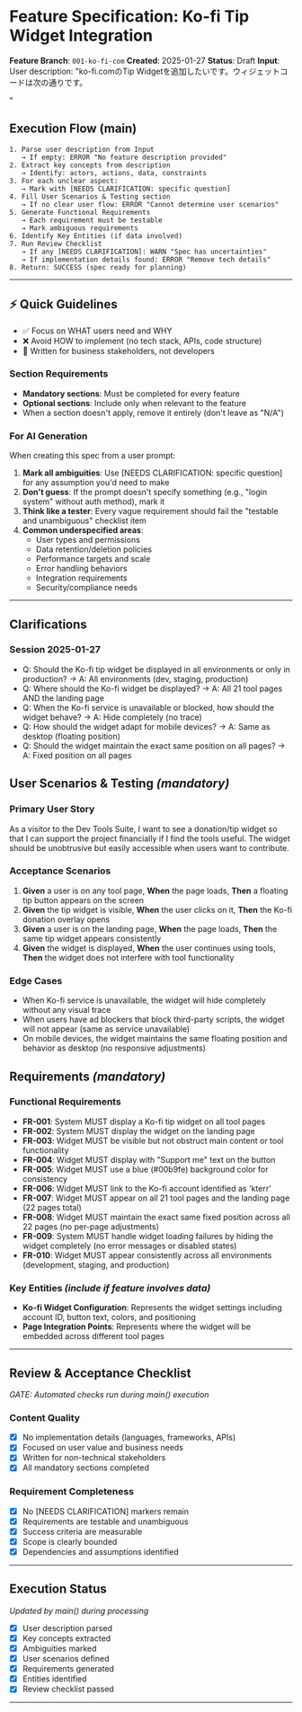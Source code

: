# Feature Specification: Ko-fi Tip Widget Integration

**Feature Branch**: `001-ko-fi-com`
**Created**: 2025-01-27
**Status**: Draft
**Input**: User description: "ko-fi.comのTip Widgetを追加したいです。ウィジェットコードは次の通りです。   <script src='https://storage.ko-fi.com/cdn/scripts/overlay-widget.js'></script>
<script>
  kofiWidgetOverlay.draw('kterr', {
    'type': 'floating-chat',
    'floating-chat.donateButton.text': 'Support me',
    'floating-chat.donateButton.background-color': '#00b9fe',
    'floating-chat.donateButton.text-color': '#fff'
  });
</script>"

## Execution Flow (main)
```
1. Parse user description from Input
   → If empty: ERROR "No feature description provided"
2. Extract key concepts from description
   → Identify: actors, actions, data, constraints
3. For each unclear aspect:
   → Mark with [NEEDS CLARIFICATION: specific question]
4. Fill User Scenarios & Testing section
   → If no clear user flow: ERROR "Cannot determine user scenarios"
5. Generate Functional Requirements
   → Each requirement must be testable
   → Mark ambiguous requirements
6. Identify Key Entities (if data involved)
7. Run Review Checklist
   → If any [NEEDS CLARIFICATION]: WARN "Spec has uncertainties"
   → If implementation details found: ERROR "Remove tech details"
8. Return: SUCCESS (spec ready for planning)
```

---

## ⚡ Quick Guidelines
- ✅ Focus on WHAT users need and WHY
- ❌ Avoid HOW to implement (no tech stack, APIs, code structure)
- 👥 Written for business stakeholders, not developers

### Section Requirements
- **Mandatory sections**: Must be completed for every feature
- **Optional sections**: Include only when relevant to the feature
- When a section doesn't apply, remove it entirely (don't leave as "N/A")

### For AI Generation
When creating this spec from a user prompt:
1. **Mark all ambiguities**: Use [NEEDS CLARIFICATION: specific question] for any assumption you'd need to make
2. **Don't guess**: If the prompt doesn't specify something (e.g., "login system" without auth method), mark it
3. **Think like a tester**: Every vague requirement should fail the "testable and unambiguous" checklist item
4. **Common underspecified areas**:
   - User types and permissions
   - Data retention/deletion policies
   - Performance targets and scale
   - Error handling behaviors
   - Integration requirements
   - Security/compliance needs

---

## Clarifications

### Session 2025-01-27
- Q: Should the Ko-fi tip widget be displayed in all environments or only in production? → A: All environments (dev, staging, production)
- Q: Where should the Ko-fi widget be displayed? → A: All 21 tool pages AND the landing page
- Q: When the Ko-fi service is unavailable or blocked, how should the widget behave? → A: Hide completely (no trace)
- Q: How should the widget adapt for mobile devices? → A: Same as desktop (floating position)
- Q: Should the widget maintain the exact same position on all pages? → A: Fixed position on all pages

## User Scenarios & Testing *(mandatory)*

### Primary User Story
As a visitor to the Dev Tools Suite, I want to see a donation/tip widget so that I can support the project financially if I find the tools useful. The widget should be unobtrusive but easily accessible when users want to contribute.

### Acceptance Scenarios
1. **Given** a user is on any tool page, **When** the page loads, **Then** a floating tip button appears on the screen
2. **Given** the tip widget is visible, **When** the user clicks on it, **Then** the Ko-fi donation overlay opens
3. **Given** a user is on the landing page, **When** the page loads, **Then** the same tip widget appears consistently
4. **Given** the widget is displayed, **When** the user continues using tools, **Then** the widget does not interfere with tool functionality

### Edge Cases
- When Ko-fi service is unavailable, the widget will hide completely without any visual trace
- When users have ad blockers that block third-party scripts, the widget will not appear (same as service unavailable)
- On mobile devices, the widget maintains the same floating position and behavior as desktop (no responsive adjustments)

## Requirements *(mandatory)*

### Functional Requirements
- **FR-001**: System MUST display a Ko-fi tip widget on all tool pages
- **FR-002**: System MUST display the widget on the landing page
- **FR-003**: Widget MUST be visible but not obstruct main content or tool functionality
- **FR-004**: Widget MUST display with "Support me" text on the button
- **FR-005**: Widget MUST use a blue (#00b9fe) background color for consistency
- **FR-006**: Widget MUST link to the Ko-fi account identified as 'kterr'
- **FR-007**: Widget MUST appear on all 21 tool pages and the landing page (22 pages total)
- **FR-008**: Widget MUST maintain the exact same fixed position across all 22 pages (no per-page adjustments)
- **FR-009**: System MUST handle widget loading failures by hiding the widget completely (no error messages or disabled states)
- **FR-010**: Widget MUST appear consistently across all environments (development, staging, and production)

### Key Entities *(include if feature involves data)*
- **Ko-fi Widget Configuration**: Represents the widget settings including account ID, button text, colors, and positioning
- **Page Integration Points**: Represents where the widget will be embedded across different tool pages

---

## Review & Acceptance Checklist
*GATE: Automated checks run during main() execution*

### Content Quality
- [x] No implementation details (languages, frameworks, APIs)
- [x] Focused on user value and business needs
- [x] Written for non-technical stakeholders
- [x] All mandatory sections completed

### Requirement Completeness
- [x] No [NEEDS CLARIFICATION] markers remain
- [x] Requirements are testable and unambiguous
- [x] Success criteria are measurable
- [x] Scope is clearly bounded
- [x] Dependencies and assumptions identified

---

## Execution Status
*Updated by main() during processing*

- [x] User description parsed
- [x] Key concepts extracted
- [x] Ambiguities marked
- [x] User scenarios defined
- [x] Requirements generated
- [x] Entities identified
- [x] Review checklist passed

---